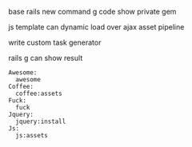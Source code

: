 base rails new command g code show private gem

js template can dynamic load  over ajax  asset pipeline

write custom  task  generator

rails g can show result

```
Awesome:
  awesome
Coffee:
  coffee:assets
Fuck:
  fuck
Jquery:
  jquery:install
Js:
  js:assets
```